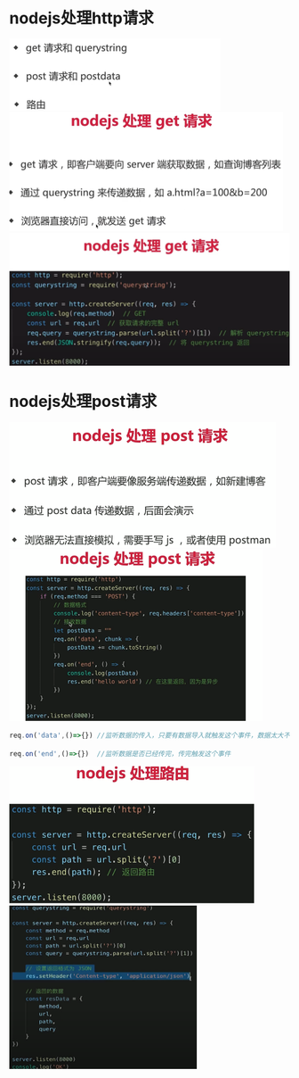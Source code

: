 # nodejs处理http请求

<img src="media/image-20211215165659150.png" alt="image-20211215165659150" style="zoom:50%;" /> 

<img src="media/image-20211215170129264.png" alt="image-20211215170129264" style="zoom:50%;" /> 

<img src="media/image-20211215170342265.png" alt="image-20211215170342265" style="zoom:50%;" /> 

#  nodejs处理post请求



<img src="media/image-20211215174430121.png" alt="image-20211215174430121" style="zoom:50%;" /> 



<img src="media/image-20211215194327933.png" alt="image-20211215194327933" style="zoom:50%;" /> 

```js
req.on('data',()=>{}) //监听数据的传入，只要有数据导入就触发这个事件，数据太大不可能一次传完，需要多次传送

req.on('end',()=>{})  //监听数据是否已经传完，传完触发这个事件
```



<img src="media/image-20211215195052287.png" alt="image-20211215195052287" style="zoom:50%;" /> 

<img src="media/image-20211215200515860.png" alt="image-20211215200515860" style="zoom:50%;" /> 

